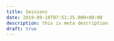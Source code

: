 ```yaml
---
title: Sessions
date: 2019-09-10T07:51:25.000+00:00
description: this is meta description
draft: true
---
```

